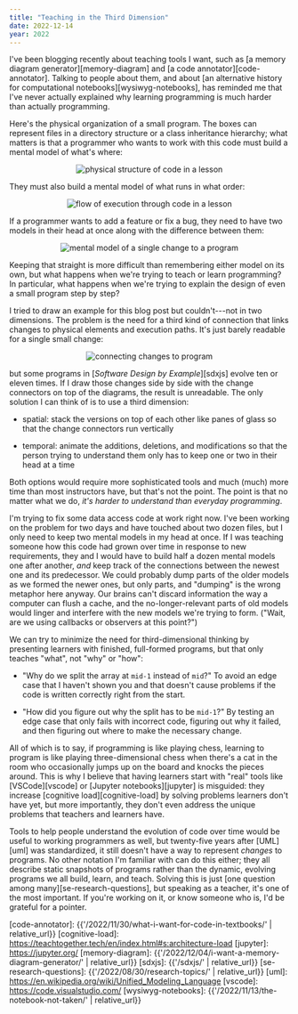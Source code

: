```yaml
---
title: "Teaching in the Third Dimension"
date: 2022-12-14
year: 2022
---
```


I've been blogging recently about teaching tools I want,
such as [a memory diagram generator][memory-diagram] and [a code annotator][code-annotator].
Talking to people about them,
and about [an alternative history for computational notebooks][wysiwyg-notebooks],
has reminded me that I've never actually explained
why learning programming is much harder than actually programming.

Here's the physical organization of a small program.
The boxes can represent files in a directory structure or a class inheritance hierarchy;
what matters is that a programmer who wants to work with this code
must build a mental model of what's where:

<div align="center">
  <img src="{{'/files/2022/physical_organization.svg' | relative_url}}" alt="physical structure of code in a lesson" />
</div>

They must also build a mental model of what runs in what order:

<div align="center">
  <img src="{{'/files/2022/execution_flow.svg' | relative_url}}" alt="flow of execution through code in a lesson" />
</div>

If a programmer wants to add a feature or fix a bug,
they need to have two models in their head at once
along with the difference between them:

<div align="center">
  <img src="{{'/files/2022/single_change.svg' | relative_url}}" alt="mental model of a single change to a program" />
</div>

Keeping that straight is more difficult than remembering either model on its own,
but what happens when we're trying to teach or learn programming?
In particular,
what happens when we're trying to explain the design of even a small program step by step?

I tried to draw an example for this blog post but couldn't---not in two dimensions.
The problem is the need for a third kind of connection
that links changes to physical elements and execution paths.
It's just barely readable for a single small change:

<div align="center">
  <img src="{{'/files/2022/connecting_changes.svg' | relative_url}}" alt="connecting changes to program" />
</div>

but some programs in [*Software Design by Example*][sdxjs] evolve ten or eleven times.
If I draw those changes side by side with the change connectors on top of the diagrams,
the result is unreadable.
The only solution I can think of is to use a third dimension:

-   spatial: stack the versions on top of each other like panes of glass
    so that the change connectors run vertically

-   temporal: animate the additions, deletions, and modifications
    so that the person trying to understand them
    only has to keep one or two in their head at a time

Both options would require more sophisticated tools
and much (much) more time than most instructors have,
but that's not the point.
The point is that no matter what we do,
*it's harder to understand than everyday programming*.

I'm trying to fix some data access code at work right now.
I've been working on the problem for two days and have touched about two dozen files,
but I only need to keep two mental models in my head at once.
If I was teaching someone how this code had grown over time
in response to new requirements,
they and I would have to build half a dozen mental models one after another,
*and* keep track of the connections between the newest one and its predecessor.
We could probably dump parts of the older models as we formed the newer ones,
but only parts,
and "dumping" is the wrong metaphor here anyway.
Our brains can't discard information the way a computer can flush a cache,
and the no-longer-relevant parts of old models would linger
and interfere with the new models we're trying to form.
("Wait, are we using callbacks or observers at this point?")

We can try to minimize the need for third-dimensional thinking
by presenting learners with finished, full-formed programs,
but that only teaches "what", not "why" or "how":

-   "Why do we split the array at `mid-1` instead of `mid`?"
    To avoid an edge case that I haven't shown you
    and that doesn't cause problems if the code is written correctly
    right from the start.

-   "How did you figure out why the split has to be `mid-1`?"
    By testing an edge case that only fails with incorrect code,
    figuring out why it failed,
    and then figuring out where to make the necessary change.

All of which is to say,
if programming is like playing chess,
learning to program is like playing three-dimensional chess
when there's a cat in the room who occasionally jumps up on the board and knocks the pieces around.
This is why I believe that having learners start with "real" tools
like [VSCode][vscode] or [Jupyter notebooks][jupyter] is misguided:
they increase [cognitive load][cognitive-load] by solving problems learners don't have yet,
but more importantly,
they don't even address the unique problems that teachers and learners have.

Tools to help people understand the evolution of code over time would be useful to working programmers as well,
but twenty-five years after [UML][uml] was standardized,
it still doesn't have a way to represent *changes* to programs.
No other notation I'm familiar with can do this either;
they all describe static snapshots of programs
rather than the dynamic, evolving programs we all build, learn, and teach.
Solving this is just [one question among many][se-research-questions],
but speaking as a teacher,
it's one of the most important.
If you're working on it,
or know someone who is,
I'd be grateful for a pointer.

[code-annotator]: {{'/2022/11/30/what-i-want-for-code-in-textbooks/' | relative_url}}
[cognitive-load]: https://teachtogether.tech/en/index.html#s:architecture-load
[jupyter]: https://jupyter.org/
[memory-diagram]: {{'/2022/12/04/i-want-a-memory-diagram-generator/' | relative_url}}
[sdxjs]: {{'/sdxjs/' | relative_url}}
[se-research-questions]: {{'/2022/08/30/research-topics/' | relative_url}}
[uml]: https://en.wikipedia.org/wiki/Unified_Modeling_Language
[vscode]: https://code.visualstudio.com/
[wysiwyg-notebooks]: {{'/2022/11/13/the-notebook-not-taken/' | relative_url}}
